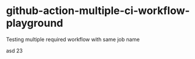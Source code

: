 # github-action-multiple-ci-workflow-playground

Testing multiple required workflow with same job name

asd 23
